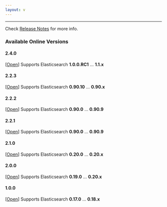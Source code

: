 ```yaml
---
layout: v
---
```


*****

Check [Release Notes](https://github.com/lukas-vlcek/bigdesk#release-notes) for more info.

### Available Online Versions

#### 2.4.0

\[<a href="2.4.0">Open</a>\] Supports Elasticsearch **1.0.0.RC1** ... **1.1.x**

#### 2.2.3

\[<a href="2.2.3">Open</a>\] Supports Elasticsearch **0.90.10** ... **0.90.x**

#### 2.2.2

\[<a href="2.2.2">Open</a>\] Supports Elasticsearch **0.90.0** ... **0.90.9**

#### 2.2.1

\[<a href="2.2.1">Open</a>\] Supports Elasticsearch **0.90.0** ... **0.90.9**

#### 2.1.0

\[<a href="2.1.0">Open</a>\] Supports Elasticsearch **0.20.0** ... **0.20.x**

#### 2.0.0

\[<a href="2.0.0">Open</a>\] Supports Elasticsearch **0.19.0** ... **0.20.x**

#### 1.0.0

\[<a href="1.0.0">Open</a>\] Supports Elasticsearch **0.17.0** ... **0.18.x**
